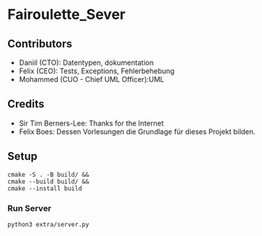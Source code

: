 # Fairoulette_Sever


## Contributors

- Daniil (CTO): Datentypen, dokumentation
- Felix (CEO): Tests, Exceptions, Fehlerbehebung
- Mohammed (CUO - Chief UML Officer):UML 

## Credits
- Sir Tim Berners-Lee: Thanks for the Internet
- Felix Boes: Dessen Vorlesungen die Grundlage für dieses Projekt bilden.

## Setup
```shell
cmake -S . -B build/ &&
cmake --build build/ &&
cmake --install build
```

### Run Server
`python3 extra/server.py`


